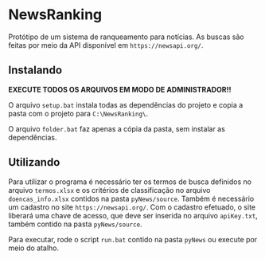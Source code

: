 # NewsRanking

Protótipo de um sistema de ranqueamento para notícias.
As buscas são feitas por meio da API disponível em `https://newsapi.org/`.

## Instalando

<b> EXECUTE TODOS OS ARQUIVOS EM MODO DE ADMINISTRADOR!! </b>

O arquivo `setup.bat` instala todas as dependências do projeto e copia a pasta com o projeto para `C:\NewsRanking\`.

O arquivo `folder.bat` faz apenas a cópia da pasta, sem instalar as dependências.

## Utilizando

Para utilizar o programa é necessário ter os termos de busca definidos no arquivo `termos.xlsx` e os critérios de classificação no arquivo `doencas_info.xlsx` contidos na pasta `pyNews/source`.
Também é necessário um cadastro no site `https://newsapi.org/`. Com o cadastro efetuado, o site liberará uma chave de acesso, que deve ser inserida no arquivo `apiKey.txt`, também contido na pasta `pyNews/source`.

Para executar, rode o script `run.bat` contido na pasta `pyNews` ou execute por meio do atalho.   

